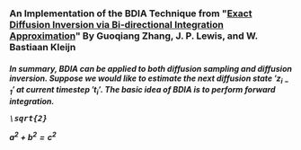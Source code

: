### An Implementation of the BDIA Technique from "[Exact Diffusion Inversion via Bi-directional Integration Approximation](https://arxiv.org/abs/2307.10829)" By Guoqiang Zhang, J. P. Lewis, and W. Bastiaan Kleijn

##### In summary, BDIA can be applied to both diffusion sampling and diffusion inversion. Suppose we would like to estimate the next diffusion state $'z_{i-1}'$ at current timestep $'t_i'$.  The basic idea of BDIA is to perform forward integration.  <pre xml:lang="latex">\sqrt{2}</pre> $`a^2 + b^2 = c^2`$
